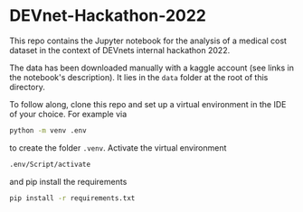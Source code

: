 # DEVnet-Hackathon-2022

This repo contains the Jupyter notebook for the analysis of a medical cost dataset in the context of DEVnets internal hackathon 2022.

The data has been downloaded manually with a kaggle account (see links in the notebook's description). It lies in the `data` folder at the root of this directory.

To follow along, clone this repo and set up a virtual environment in the IDE of your choice. For example via

```bash
python -m venv .env
```

to create the folder `.venv`. Activate the virtual environment 

```bash
.env/Script/activate
```

and pip install the requirements

```bash
pip install -r requirements.txt
```
